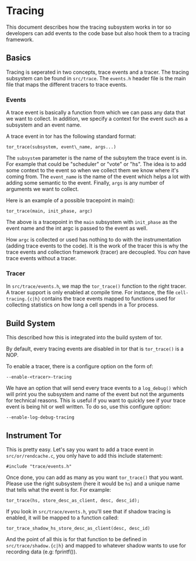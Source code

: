 # Tracing #

This document describes how the tracing subsystem works in tor so developers
can add events to the code base but also hook them to a tracing framework.

## Basics ###

Tracing is seperated in two concepts, trace events and a tracer. The tracing
subsystem can be found in `src/trace`. The `events.h` header file is the
main file that maps the different tracers to trace events.

### Events ###

A trace event is basically a function from which we can pass any data that
we want to collect. In addition, we specify a context for the event such as
a subsystem and an event name.

A trace event in tor has the following standard format:

	tor_trace(subsystem, event\_name, args...)

The `subsystem` parameter is the name of the subsytem the trace event is in.
For example that could be "scheduler" or "vote" or "hs". The idea is to add
some context to the event so when we collect them we know where it's coming
from. The `event_name` is the name of the event which helps a lot with
adding some semantic to the event. Finally, `args` is any number of
arguments we want to collect.

Here is an example of a possible tracepoint in main():

	tor_trace(main, init_phase, argc)

The above is a tracepoint in the `main` subsystem with `init_phase` as the
event name and the int argc is passed to the event as well.

How `argc` is collected or used has nothing to do with the instrumentation
(adding trace events to the code). It is the work of the tracer this is why
the trace events and collection framework (tracer) are decoupled. You _can_
have trace events without a tracer.

### Tracer ###

In `src/trace/events.h`, we map the `tor_trace()` function to the right
tracer. A tracer support is only enabled at compile time. For instance, the
file `cell-tracing.{c|h}` contains the trace events mapped to functions used for
collecting statistics on how long a cell spends in a Tor process.

## Build System ##

This described how this is integrated into the build system of tor.

By default, every tracing events are disabled in tor that is `tor_trace()`
is a NOP.

To enable a tracer, there is a configure option on the form of:

	--enable-<tracer>-tracing

We have an option that will send every trace events to a `log_debug()` which
will print you the subsystem and name of the event but not the arguments for
technical reasons. This is useful if you want to quickly see if your trace
event is being hit or well written. To do so, use this configure option:

	--enable-log-debug-tracing

## Instrument Tor ##

This is pretty easy. Let's say you want to add a trace event in
`src/or/rendcache.c`, you only have to add this include statement:

	#include "trace/events.h"

Once done, you can add as many as you want `tor_trace()` that you want.
Please use the right subsystem (here it would be `hs`) and a unique name
that tells what the event is for. For example:

	tor_trace(hs, store_desc_as_client, desc, desc_id);

If you look in `src/trace/events.h`, you'll see that if shadow tracing
is enabled, it will be mapped to a function called:

	tor_trace_shadow_hs_store_desc_as_client(desc, desc_id)

And the point of all this is for that function to be defined in
`src/trace/shadow.{c|h}` and mapped to whatever shadow wants to use for
recording data (e.g: fprintf()).


